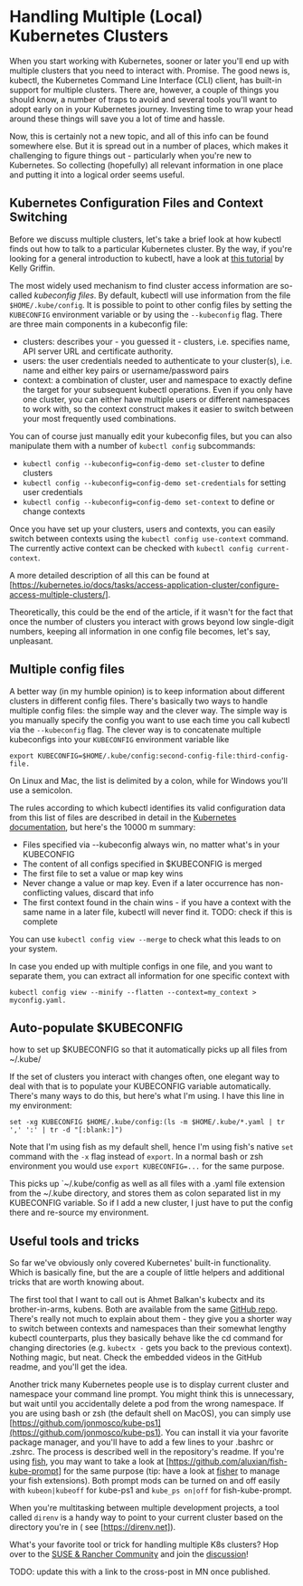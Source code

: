 # Handling Multiple (Local) Kubernetes Clusters

When you start working with Kubernetes, sooner or later you'll end up with multiple clusters that you need to interact with. Promise. The good news is, kubectl, the Kubernetes Command Line Interface (CLI) client, has built-in support for multiple clusters. There are, however, a couple of things you should know, a number of traps to avoid and several tools you'll want to adopt early on in your Kubernetes journey. Investing time to wrap your head around these things will save you a lot of time and hassle. 

Now, this is certainly not a new topic, and all of this info can be found somewhere else. But it is spread out in a number of places, which makes it challenging to figure things out - particularly when you're new to Kubernetes. So collecting (hopefully) all relevant information in one place and putting it into a logical order seems useful.  

## Kubernetes Configuration Files and Context Switching

Before we discuss multiple clusters, let's take a brief look at how kubectl finds out how to talk to a particular Kubernetes cluster. By the way, if you're looking for a general introduction to kubectl, have a look at [this tutorial](https://rancher.com/learning-paths/how-to-manage-kubernetes-with-kubectl/) by Kelly Griffin. 

The most widely used mechanism to find cluster access information are so-called _kubeconfig files_. By default, kubectl will use information from the file `$HOME/.kube/config`. It is possible to point to other config files by setting the `KUBECONFIG` environment variable or by using the `--kubeconfig` flag. There are three main components in a kubeconfig file:
* clusters: describes your - you guessed it - clusters, i.e. specifies name, API server URL and certificate authority. 
* users: the user credentials needed to authenticate to your cluster(s), i.e. name and either key pairs or username/password pairs
* context: a combination of cluster, user and namespace to exactly define the target for your subsequent kubectl operations. Even if you only have one cluster, you can either have multiple users or different namespaces to work with, so the context construct makes it easier to switch between your most frequently used combinations. 

You can of course just manually edit your kubeconfig files, but you can also manipulate them with a number of `kubectl config` subcommands:
* `kubectl config --kubeconfig=config-demo set-cluster` to define clusters
* `kubectl config --kubeconfig=config-demo set-credentials` for setting user credentials
* `kubectl config --kubeconfig=config-demo set-context` to define or change contexts

Once you have set up your clusters, users and contexts, you can easily switch between contexts using the `kubectl config use-context` command. The currently active context can be checked with `kubectl config current-context`. 

A more detailed description of all this can be found at [https://kubernetes.io/docs/tasks/access-application-cluster/configure-access-multiple-clusters/]. 

Theoretically, this could be the end of the article, if it wasn't for the fact that once the number of clusters you interact with grows beyond low single-digit numbers, keeping all information in one config file becomes, let's say, unpleasant. 

## Multiple config files

A better way (in my humble opinion) is to keep information about different clusters in different config files. There's basically two ways to handle multiple config files: the simple way and the clever way. The simple way is you manually specify the config you want to use each time you call kubectl via the `--kubeconfig` flag. The clever way is to concatenate multiple kubeconfigs into your `KUBECONFIG` environment variable like 

    export KUBECONFIG=$HOME/.kube/config:second-config-file:third-config-file. 

On Linux and Mac, the list is delimited by a colon, while for Windows you'll use a semicolon. 

The rules according to which kubectl identifies its valid configuration data from this list of files are described in detail in the [Kubernetes documentation](https://kubernetes.io/docs/concepts/configuration/organize-cluster-access-kubeconfig/), but here's the 10000 m summary:
* Files specified via --kubeconfig always win, no matter what's in your KUBECONFIG 
* The content of all configs specified in $KUBECONFIG is merged
* The first file to set a value or map key wins
* Never change a value or map key. Even if a later occurrence has non-conflicting values, discard that info
* The first context found in the chain wins - if you have a context with the same name in a later file, kubectl will never find it. 
TODO: check if this is complete

You can use `kubectl config view --merge` to check what this leads to on your system. 

In case you ended up with multiple configs in one file, and you want to separate them, you can extract all information for one specific context with

    kubectl config view --minify --flatten --context=my_context > myconfig.yaml. 

## Auto-populate $KUBECONFIG

how to set up $KUBECONFIG so that it automatically picks up all files from ~/.kube/

If the set of clusters you interact with changes often, one elegant way to deal with that is to populate your KUBECONFIG variable automatically. There's many ways to do this, but here's what I'm using. I have this line in my environment:

    set -xg KUBECONFIG $HOME/.kube/config:(ls -m $HOME/.kube/*.yaml | tr ',' ':' | tr -d "[:blank:]") 

 Note that I'm using fish as my default shell, hence I'm using fish's native `set` command with the `-x` flag instead of `export`. In a normal bash or zsh environment you would use `export KUBECONFIG=...` for the same purpose. 

This picks up `~/.kube/config as well as all files with a .yaml file extension from the ~/.kube directory, and stores them as colon separated list in my KUBECONFIG variable. So if I add a new cluster, I just have to put the config there and re-source my environment. 

## Useful tools and tricks

So far we've obviously only covered Kubernetes' built-in functionality. Which is basically fine, but the are a couple of little helpers and additional tricks that are worth knowing about. 

The first tool that I want to call out is Ahmet Balkan's kubectx and its brother-in-arms, kubens. Both are available from the same [GitHub repo](https://github.com/ahmetb). There's really not much to explain about them - they give you a shorter way to switch between contexts and namespaces than their somewhat lengthy kubectl counterparts, plus they basically behave like the cd command for changing directories (e.g. `kubectx -` gets you back to the previous context). Nothing magic, but neat. Check the embedded videos in the GitHub readme, and you'll get the idea. 

Another trick many Kubernetes people use is to display current cluster and namespace your command line prompt. You might think this is unnecessary, but wait until you accidentally delete a pod from the wrong namespace. If you are using bash or zsh (the default shell on MacOS), you can simply use [https://github.com/jonmosco/kube-ps1](https://github.com/jonmosco/kube-ps1). You can install it via your favorite package manager, and you'll have to add a few lines to your .bashrc or .zshrc. The process is described well in the repository's readme. If you're using [fish](https://fishshell.com), you may want to take a look at [https://github.com/aluxian/fish-kube-prompt] for the same purpose (tip: have a look at [fisher](https://github.com/jorgebucaran/fisher) to manage your fish extensions). Both prompt mods can be turned on and off easily with `kubeon|kubeoff` for kube-ps1 and `kube_ps on|off` for fish-kube-prompt. 

When you're multitasking between multiple development projects, a tool called `direnv` is a handy way to point to your current cluster based on the directory you're in ( see [https://direnv.net]). 

What's your favorite tool or trick for handling multiple K8s clusters? Hop over to the [SUSE & Rancher Community](https://community.suse.com) and join the [discussion](https://community.suse.com/link-to-crosspost)!

TODO: update this with a link to the cross-post in MN once published. 
